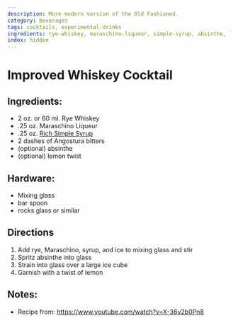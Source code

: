 ```yaml
---
description: More modern version of the Old Fashioned. 
category: beverages
tags: cocktails, experimental-drinks
ingredients: rye-whiskey, maraschino-liqueur, simple-syrup, absinthe, lemon, bitters
index: hidden
---
```


# Improved Whiskey Cocktail

## Ingredients:

- 2 oz. or 60 ml. Rye Whiskey
- .25 oz. Maraschino Liqueur 
- .25 oz. [Rich Simple Syrup](./Cocktail-Ingredients.html#rich-demerara-syrup)
- 2 dashes of Angostura bitters
- (optional) absinthe
- (optional) lemon twist

## Hardware:

- Mixing glass
- bar spoon
- rocks glass or similar

## Directions

1. Add rye, Maraschino, syrup, and ice to mixing glass and stir
2. Spritz absinthe into glass
3. Strain into glass over a large ice cube
4. Garnish with a twist of lemon

## Notes:

- Recipe from: <https://www.youtube.com/watch?v=X-36v2b0Pn8>
